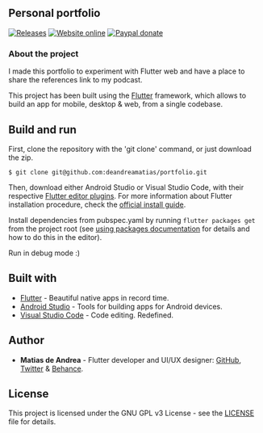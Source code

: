 ## Personal portfolio

[![Releases](https://img.shields.io/github/v/release/deandreamatias/portfolio)](https://github.com/deandreamatias/portfolio/releases)
[![Website online](https://img.shields.io/website?up_message=online&url=https%3A%2F%2Fdeandreamatias.com)](https://deandreamatias.com)
[![Paypal donate](https://img.shields.io/badge/paypal-donate-blue)](https://paypal.me/deandreamatias?locale.x=es_ES)

### About the project

I made this portfolio to experiment with Flutter web and have a place to share the references link to my podcast.

This project has been built using the [Flutter](https://flutter.dev/) framework, which allows to build an app for mobile, desktop & web, from a single codebase.

## Build and run

First, clone the repository with the 'git clone' command, or just download the zip.

```
$ git clone git@github.com:deandreamatias/portfolio.git
```

Then, download either Android Studio or Visual Studio Code, with their respective [Flutter editor plugins](https://flutter.dev/docs/get-started/editor). For more information about Flutter installation procedure, check the [official install guide](https://flutter.dev/docs/get-started/install).

Install dependencies from pubspec.yaml by running `flutter packages get` from the project root (see [using packages documentation](https://flutter.dev/docs/development/packages-and-plugins/using-packages#adding-a-package-dependency-to-an-app) for details and how to do this in the editor).

Run in debug mode :)

## Built with

- [Flutter](https://flutter.dev/) - Beautiful native apps in record time.
- [Android Studio](https://developer.android.com/studio/index.html/) - Tools for building apps for Android devices.
- [Visual Studio Code](https://code.visualstudio.com/) - Code editing. Redefined.

## Author

- **Matias de Andrea** - Flutter developer and UI/UX designer: [GitHub](https://github.com/deandreamatias), [Twitter](https://twitter.com/deandreamatias) & [Behance](https://www.behance.net/deandreamatias).

## License

This project is licensed under the GNU GPL v3 License - see the [LICENSE](LICENSE) file for details.
